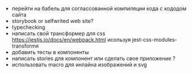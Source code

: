 -   перейти на бабель для соглассованной компиляции кода с кододом сайта
-   storybook or selfwrited web site?
-   typechecking
-   написать свой трансформер для css https://jestjs.io/docs/en/webpack.html исользуя jest-css-modules-transformя
-   добавить тесты в компоненты
-   написать stories для компонент или сделать свое приложение ?
-   использовать macro для инлайна изображений и svg
